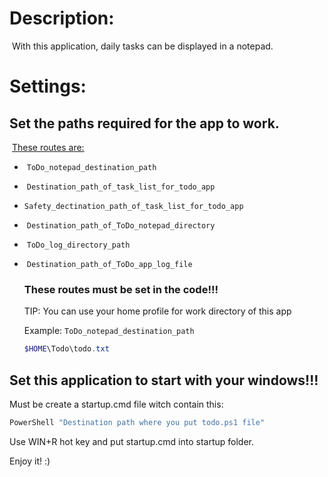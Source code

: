 # Description:

​	With this application, daily tasks can be displayed in a notepad.

# Settings:

## 	Set the paths required for the app to work.

​	<u>These routes are:</u>

- ​	`ToDo_notepad_destination_path`

- ​	`Destination_path_of_task_list_for_todo_app`

- ​	`Safety_dectination_path_of_task_list_for_todo_app`

- ​	`Destination_path_of_ToDo_notepad_directory`

- ​	`ToDo_log_directory_path`

- ​	`Destination_path_of_ToDo_app_log_file`

  

  ### **These routes must be set in the code!!!**

  TIP: You can use your home profile for work directory of this app

  Example: `ToDo_notepad_destination_path` 

  ```powershell
  $HOME\Todo\todo.txt
  ```

## Set this application to start with your windows!!!

Must be create a startup.cmd file witch contain this:

```powershell
PowerShell "Destination path where you put todo.ps1 file"
```

Use WIN+R hot key and put startup.cmd into startup folder.

Enjoy it! :)
